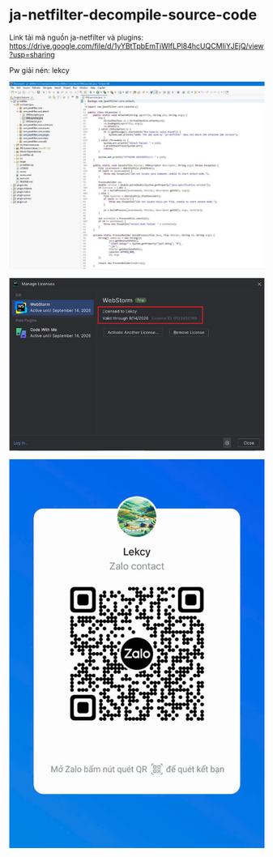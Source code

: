 # ja-netfilter-decompile-source-code

Link tải mã nguồn ja-netfilter và plugins: https://drive.google.com/file/d/1yYBtTpbEmTjWlfLPl84hcUQCMIiYJEjQ/view?usp=sharing

Pw giải nén: lekcy

![Hình ảnh minh họa trên Eclipse](./decompile.jpg)

![Demo](./license.png)

![Zalo](./zalo.jpg)

